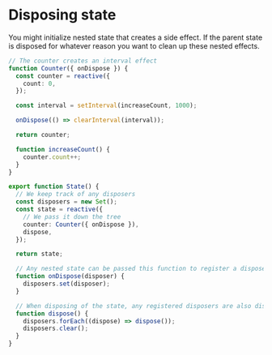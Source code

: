 # Disposing state

You might initialize nested state that creates a side effect. If the parent state is disposed for whatever reason you want to clean up these nested effects.

```ts
// The counter creates an interval effect
function Counter({ onDispose }) {
  const counter = reactive({
    count: 0,
  });

  const interval = setInterval(increaseCount, 1000);

  onDispose(() => clearInterval(interval));

  return counter;

  function increaseCount() {
    counter.count++;
  }
}

export function State() {
  // We keep track of any disposers
  const disposers = new Set();
  const state = reactive({
    // We pass it down the tree
    counter: Counter({ onDispose }),
    dispose,
  });

  return state;

  // Any nested state can be passed this function to register a disposer
  function onDispose(disposer) {
    disposers.set(disposer);
  }

  // When disposing of the state, any registered disposers are also disposed
  function dispose() {
    disposers.forEach((dispose) => dispose());
    disposers.clear();
  }
}
```
